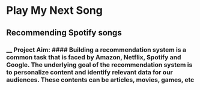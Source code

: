 # Play My Next Song
## Recommending Spotify songs 
### __ Project Aim: #### Building a recommendation system is a common task that is faced by Amazon, Netflix, Spotify and Google. The underlying goal of the recommendation system is to personalize content and identify relevant data for our audiences. These contents can be articles, movies, games, etc 
